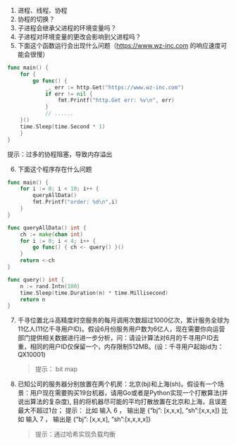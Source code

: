 1. 进程、线程、协程
2. 协程的切换？
3. 子进程会继承父进程的环境变量吗？
4. 子进程对环境变量的更改会影响到父进程吗？
5. 下面这个函数运行会出现什么问题（https://www.wz-inc.com 的响应速度可能会很慢）

```go
func main() {
    for {
        go func() {
            _, err := http.Get("https://www.wz-inc.com")
            if err != nil {
                fmt.Printf("http.Get err: %v\n", err)
            }
            // ......
    }()
    time.Sleep(time.Second * 1)
    }
}
```

提示：过多的协程阻塞，导致内存溢出

6. 下面这个程序存在什么问题

```go
func main() {
	for i := 0; i < 10; i++ {
		queryAllData()
		fmt.Printf("order: %d\n",i)
	}
}

func queryAllData() int {
	ch := make(chan int)
	for i := 0; i < 4; i++ {
		go func() { ch <- query() }()
	}
	return <-ch
}

func query() int {
	n := rand.Intn(100)
	time.Sleep(time.Duration(n) * time.Millisecond)
	return n
}
```

7. 千寻位置北斗高精度时空服务的每月调用次数超过1000亿次，累计服务全球为11亿人(11亿千寻用户ID)。假设6月份服务用户数为6亿人，现在需要你向运营部门提供相关数据进行进一步分析，问：请设计算法对6月的千寻用户ID去重，相同的用户ID仅保留一个，内存限制512MB。(设：千寻用户起始id为：QX10001)

   > 提示： bit map

7. 已知公司的服务器分别放置在两个机房：北京(bj)和上海(sh)。假设有一个场景：用户现在需要购买19台机器，请用Go或者是Python实现一个打散算法(并说出算法的复杂度), 目的将机器尽可能的平均打散放置在北京和上海，且误差最大不超过1台；
   提示：
   比如 输入 6 ， 输出是 {“bj”: [x,x,x], “sh”:[x,x,x]}
   比如 输入 7 ， 输出是 {“bj”: [x,x,x], “sh”:[x,x,x,x]}

   > 提示：通过哈希实现负载均衡